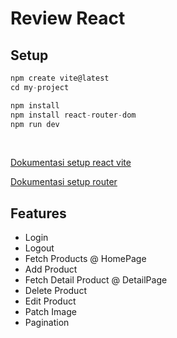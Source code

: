 # Review React

## Setup
```js
npm create vite@latest
cd my-project

npm install
npm install react-router-dom
npm run dev
```
<br>

[Dokumentasi setup react vite](https://vitejs.dev/guide/)
<br>

[Dokumentasi setup router](https://reactrouter.com/en/main/start/tutorial)

## Features
- Login
- Logout
- Fetch Products @ HomePage
- Add Product
- Fetch Detail Product @ DetailPage
- Delete Product
- Edit Product
- Patch Image 
- Pagination